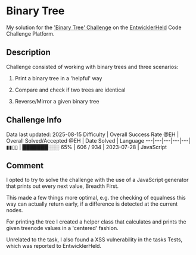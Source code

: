 # Binary Tree

My solution for the ['Binary Tree' Challenge](https://platform.entwicklerheld.de/challenge/binary-tree?technology=JavaScript) on the [EntwicklerHeld](https://platform.entwicklerheld.de/) Code Challenge Platform.

## Description
Challenge consisted of working with binary trees and three scenarios:

1) Print a binary tree in a 'helpful' way

2) Compare and check if two trees are identical

3) Reverse/Mirror a given binary tree

## Challenge Info
Data last updated: 2025-08-15
Difficulty | Overall Success Rate @EH | Overall Solved/Accepted @EH | Date Solved | Language
---|---|---|---|---|
▮▮▯▯ | ███████░░░ 65% | 606 / 934 | 2023-07-28 | JavaScript

## Comment
I opted to try to solve the challenge with the use of a JavaScript generator that prints out every next value, Breadth First.

This made a few things more optimal, e.g. the checking of equalness this way can actually return early, if a difference is detected at the current nodes.

For printing the tree I created a helper class that calculates and prints the given treenode values in a 'centered' fashion.

Unrelated to the task, I also found a XSS vulnerability in the tasks Tests, which was reported to EntwicklerHeld.